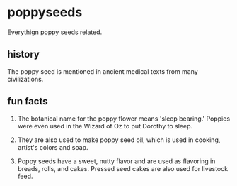 # poppyseeds
Everythign poppy seeds related.

## history
The poppy seed is mentioned in ancient medical texts from many civilizations.

##  fun facts
1. The botanical name for the poppy flower means 'sleep bearing.'  Poppies were even used in the Wizard of Oz to put Dorothy to sleep.

2. They are also used to make poppy seed oil, which is used in cooking, artist's colors and soap.

3. Poppy seeds have a sweet, nutty flavor and are used as flavoring in breads, rolls, and cakes. Pressed seed cakes are also used for livestock feed.



